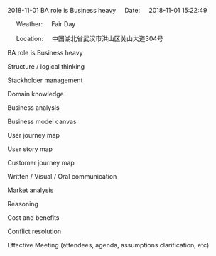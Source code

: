 2018-11-01 BA role is Business heavy     Date:     2018-11-01 15:22:49

     Weather:     Fair Day

     Location:     中国湖北省武汉市洪山区关山大道304号

BA role is Business heavy

Structure / logical thinking

Stackholder management

Domain knowledge

Business analysis

Business model canvas

User journey map

User story map

Customer journey map

Written / Visual / Oral communication

Market analysis

Reasoning

Cost and benefits

Conflict resolution

Effective Meeting (attendees, agenda, assumptions clarification, etc)
